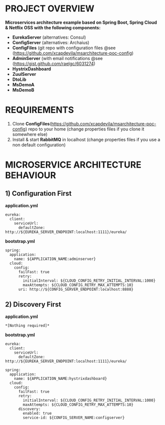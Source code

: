 # PROJECT OVERVIEW

**Microservices architecture example based on Spring Boot, Spring Cloud & Netflix OSS with the following components:**
- **EurekaServer** (alternatives: Consul)
- **ConfigServer** (alternatives: Archaius)
- **ConfigFiles** (git repo with configuration files @see (https://github.com/xcapdevila/msarchitecture-poc-config)
- **AdminServer** (with email notifications @see (https://gist.github.com/raelgc/6031274)
- **HystrixDashboard**
- **ZuulServer**
- **DtoLib**
- **MsDemoA**
- **MsDemoB**

# REQUIREMENTS

1) Clone **ConfigFiles**(https://github.com/xcapdevila/msarchitecture-poc-config) repo to your home (change properties files if you clone it somewhere else)
2) Install & start **RabbitMQ** in localhost (change properties files if you use a non default configuration)

# MICROSERVICE ARCHITECTURE BEHAVIOUR

## 1) Configuration First

**application.yml**

```
eureka:
  client:
    serviceUrl:
      defaultZone: http://${EUREKA_SERVER_ENDPOINT:localhost:1111}/eureka/
```

**bootstrap.yml**

```
spring:
  application:
    name: ${APPLICATION_NAME:adminserver}
  cloud:
    config:
      failFast: true
      retry:
        initialInterval: ${CLOUD_CONFIG_RETRY_INITIAL_INTERVAL:1000}
        maxAttempts: ${CLOUD_CONFIG_RETRY_MAX_ATTEMPTS:10}
      uri: http://${CONFIG_SERVER_ENDPOINT:localhost:8888}
```

## 2) Discovery First

**application.yml**

```
*[Nothing required]*
```

**bootstrap.yml**

```
eureka:
  client:
    serviceUrl:
      defaultZone: http://${EUREKA_SERVER_ENDPOINT:localhost:1111}/eureka/

spring:
  application:
    name: ${APPLICATION_NAME:hystrixdashboard}
  cloud:
    config:
      failFast: true
      retry:
        initialInterval: ${CLOUD_CONFIG_RETRY_INITIAL_INTERVAL:1000}
        maxAttempts: ${CLOUD_CONFIG_RETRY_MAX_ATTEMPTS:10}
      discovery:
        enabled: true
        service-id: ${CONFIG_SERVER_NAME:configserver}
```